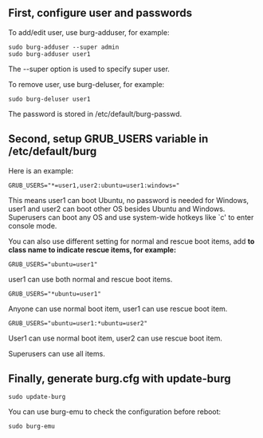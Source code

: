 ## First, configure user and passwords ##

To add/edit user, use burg-adduser, for example:

```
sudo burg-adduser --super admin
sudo burg-adduser user1
```

The --super option is used to specify super user.

To remove user, use burg-deluser, for example:
```
sudo burg-deluser user1
```

The password is stored in /etc/default/burg-passwd.

## Second, setup GRUB\_USERS variable in /etc/default/burg ##

Here is an example:
```
GRUB_USERS="*=user1,user2:ubuntu=user1:windows="
```

This means user1 can boot Ubuntu, no password is needed for Windows, user1 and user2 can boot other OS besides Ubuntu and Windows. Superusers can boot any OS and use system-wide hotkeys like `c' to enter console mode.

You can also use different setting for normal and rescue boot items, add **to class name to indicate rescue items, for example:**

```
GRUB_USERS="ubuntu=user1"
```
user1 can use both normal and rescue boot items.

```
GRUB_USERS="*ubuntu=user1"
```
Anyone can use normal boot item, user1 can use rescue boot item.

```
GRUB_USERS="ubuntu=user1:*ubuntu=user2"
```
User1 can use normal boot item, user2 can use rescue boot item.

Superusers can use all items.

## Finally, generate burg.cfg with update-burg ##
```
sudo update-burg
```

You can use burg-emu to check the configuration before reboot:
```
sudo burg-emu
```